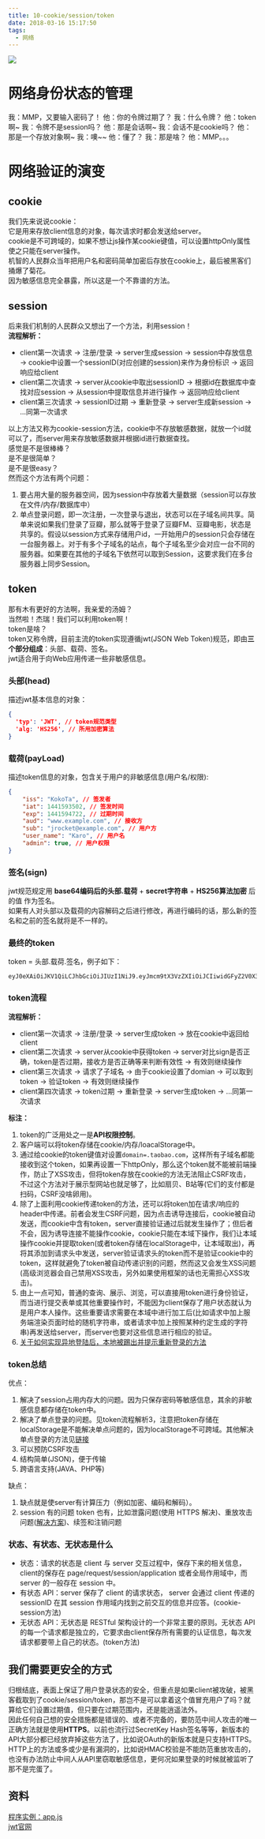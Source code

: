 ```yaml
---
title: 10-cookie/session/token
date: 2018-03-16 15:17:50
tags:
  - 网络
---
```

<img src="/images/index/10.jpg" />
<!--more-->

# 网络身份状态的管理
我：MMP，又要输入密码了！
他：你的令牌过期了？
我：什么令牌？
他：token啊~
我：令牌不是session吗？
他：那是会话啊~
我：会话不是cookie吗？
他：那是一个存放对象啊~
我：噢~~
他：懂了？
我：那是啥？
他：MMP。。。

# 网络验证的演变
## cookie
我们先来说说cookie：  
它是用来存放client信息的对象，每次请求时都会发送给server。  
cookie是不可跨域的，如果不想让js操作某cookie键值，可以设置httpOnly属性使之只能在server操作。  
机智的人民群众当年把用户名和密码简单加密后存放在cookie上，最后被黑客们捅爆了菊花。  
因为敏感信息完全暴露，所以这是一个不靠谱的方法。  

## session
后来我们机制的人民群众又想出了一个方法，利用session！  
**流程解析：**  
* client第一次请求 -> 注册/登录 -> server生成session -> session中存放信息 -> cookie中设置一个sessionID(对应创建的session)来作为身份标识 -> 返回响应给client  
* client第二次请求 -> server从cookie中取出sessionID -> 根据id在数据库中查找对应session  -> 从session中提取信息并进行操作 -> 返回响应给client  
* client第三次请求 -> sessionID过期 -> 重新登录 -> server生成新session -> ...同第一次请求  

以上方法又称为cookie-session方法，cookie中不存放敏感数据，就放一个id就可以了，而server用来存放敏感数据并根据id进行数据查找。  
感觉是不是很棒棒？  
是不是很简单？  
是不是很easy？  
然而这个方法有两个问题：  

1. 要占用大量的服务器空间，因为session中存放着大量数据（session可以存放在文件/内存/数据库中）  
2. 单点登录问题，即一次注册，一次登录与退出，状态可以在子域名间共享。简单来说如果我们登录了豆瓣，那么就等于登录了豆瓣FM、豆瓣电影，状态是共享的。假设以session方式来存储用户id，一开始用户的session只会存储在一台服务器上。对于有多个子域名的站点，每个子域名至少会对应一台不同的服务器。如果要在其他的子域名下依然可以取到Session，这要求我们在多台服务器上同步Session。

## token
那有木有更好的方法啊，我亲爱的汤姆？  
当然啦！杰瑞！我们可以利用token啊！  
token是啥？  
token又称令牌，目前主流的token实现遵循jwt(JSON Web Token)规范，即由**三个部分组成**：头部、载荷、签名。  
jwt适合用于向Web应用传递一些非敏感信息。
### 头部(head)
描述jwt基本信息的对象：  
```json
{
  'typ': 'JWT', // token规范类型
  'alg: 'HS256', // 所用加密算法
}
```
### 载荷(payLoad)
描述token信息的对象，包含关于用户的非敏感信息(用户名/权限):  
```json
{
    "iss": "KokoTa", // 签发者
    "iat": 1441593502, // 签发时间
    "exp": 1441594722, // 过期时间
    "aud": "www.example.com", // 接收方
    "sub": "jrocket@example.com", // 用户方
    "user_name": "Karo", // 用户名
    "admin": true, // 用户权限
}
```
### 签名(sign)
jwt规范规定用 **base64编码后的头部.载荷** + **secret字符串** + **HS256算法加密** 后的值 作为签名。  
如果有人对头部以及载荷的内容解码之后进行修改，再进行编码的话，那么新的签名和之前的签名就将是不一样的。  

### 最终的token
token = 头部.载荷.签名，例子如下：  
```
eyJ0eXAiOiJKV1QiLCJhbGciOiJIUzI1NiJ9.eyJmcm9tX3VzZXIiOiJCIiwidGFyZ2V0X3VzZXIiOiJBIn0.rSWamyAYwuHCo7IFAgd1oRpSP7nzL7BF5t7ItqpKViM
```

### token流程  
**流程解析：**  
* client第一次请求 -> 注册/登录 -> server生成token -> 放在cookie中返回给client  
* client第二次请求 -> server从cookie中获得token -> server对比sign是否正确，token是否过期，接收方是否正确等来判断有效性 -> 有效则继续操作  
* client第三次请求 -> 请求了子域名 -> 由于cookie设置了domian -> 可以取到token -> 验证token -> 有效则继续操作  
* client第四次请求 -> token过期 -> 重新登录 -> server生成token -> ...同第一次请求  

**标注：**
1. token的广泛用处之一是**API权限控制**。  
2. 客户端可以将token存储在cookie/内存/loacalStorage中。  
3. 通过给cookie的token键值对设置`domain=.taobao.com`，这样所有子域名都能接收到这个token，如果再设置一下httpOnly，那么这个token就不能被前端操作，防止了XSS攻击，但将token存放在cookie的方法无法阻止CSRF攻击，不过这个方法对于展示型网站也就足够了，比如扇贝、B站等(它们的支付都是扫码，CSRF没啥卵用)。  
4. 除了上面利用cookie传递token的方法，还可以将token加在请求/响应的header中传递。前者会发生CSRF问题，因为点击诱导连接后，cookie被自动发送，而cookie中含有token，server直接验证通过后就发生操作了；但后者不会，因为诱导连接不能操作cookie，cookie只能在本域下操作，我们让本域操作cookie并提取token(或者token存储在localStorage中，让本域取出)，再将其添加到请求头中发送，server验证请求头的token而不是验证cookie中的token，这样就避免了token被自动传递识别的问题，然而这又会发生XSS问题(高级浏览器会自己禁用XSS攻击，另外如果使用框架的话也无需担心XSS攻击)。  
5. 由上一点可知，普通的查询、展示、浏览，可以直接用token进行身份验证，而当进行提交表单或其他重要操作时，不能因为client保存了用户状态就认为是用户本人操作。这些重要请求需要在本域中进行加工后(比如请求中加上服务端渲染页面时给的随机字符串，或者请求中加上按照某种约定生成的字符串)再发送给server，而server也要对这些信息进行相应的验证。  
6. [关于如何实现异地登陆后，本地被踢出并提示重新登录的方法](https://segmentfault.com/q/1010000008366262)

### token总结
优点：
1. 解决了session占用内存大的问题。因为只保存密码等敏感信息，其余的非敏感信息都存储在token中。
2. 解决了单点登录的问题。见token流程解析3，注意把token存储在localStorage是不能解决单点问题的，因为localStorage不可跨域。其他解决单点登录的方法见[链接](https://cnodejs.org/topic/55f6e69904556da7553d20dd)
3. 可以预防CSRF攻击
4. 结构简单(JSON)，便于传输
5. 跨语言支持(JAVA、PHP等)

缺点：
1. 缺点就是使server有计算压力（例如加密、编码和解码）。
2. session 有的问题 token 也有，比如泄露问题(使用 HTTPS 解决)、重放攻击问题([解决方案](https://blog.csdn.net/koastal/article/details/53456696))、续签和注销问题

### 状态、有状态、无状态是什么
* 状态：请求的状态是 client 与 server 交互过程中，保存下来的相关信息，client的保存在 page/request/session/application 或者全局作用域中，而 server 的一般存在 session 中。
* 有状态 API：server 保存了 client 的请求状态， server 会通过 client 传递的 sessionID 在其 session 作用域内找到之前交互的信息并应答。(cookie-session方法)
* 无状态 API：无状态是 RESTful 架构设计的一个非常主要的原则。无状态 API 的每一个请求都是独立的，它要求由client保存所有需要的认证信息，每次发请求都要带上自己的状态。(token方法)


## 我们需要更安全的方式
归根结底，表面上保证了用户登录状态的安全，但重点是如果client被攻破，被黑客截取到了cookie/session/token，那岂不是可以拿着这个值冒充用户了吗？就算给它们设置过期值，但只要在过期范围内，还是能逍遥法外。  
因此任何自己想的安全措施都是错误的、或者不完备的，要防范中间人攻击的唯一正确方法就是使用**HTTPS**。以前也流行过SecretKey Hash签名等等，新版本的API大部分都已经放弃掉这些方法了，比如说OAuth的新版本就是只支持HTTPS。HTTP上的方法或多或少是有漏洞的，比如说HMAC校验是不能防范重放攻击的，也没有办法防止中间人从API里窃取敏感信息，更何况如果登录的时候就被监听了那不是完蛋了。  

## 资料
[程序实例：app.js](https://github.com/KokoTa/Http-status/blob/master/app.js)  
[jwt官网](https://jwt.io/)